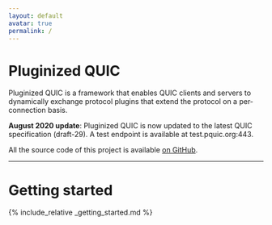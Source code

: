 ```yaml
---
layout: default
avatar: true
permalink: /
---
```

# Pluginized QUIC
Pluginized QUIC is a framework that enables QUIC clients
and servers to dynamically exchange protocol plugins that extend
the protocol on a per-connection basis.

**August 2020 update**: Pluginized QUIC is now updated to the latest QUIC
specification (draft-29). A test endpoint is available at test.pquic.org:443.

All the source code of this project is available [on GitHub][pquic-github].

[pquic-github]: https://github.com/p-quic

---

# Getting started

{% include_relative _getting_started.md %}
